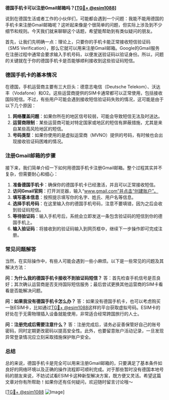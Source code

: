 **德国手机卡可以注册Gmail邮箱吗？[[TG💪+ @esim1088](https://t.me/s/esim1088)]**

说到在德国生活或者工作的小伙伴们，可能都会遇到一个问题：我能不能用德国的手机卡来注册Gmail邮箱呢？这听起来像是个很简单的问题，但实际上涉及到不少细节和规则。今天我们就来聊聊这个话题，希望能帮助到有类似疑问的朋友。

首先，让我们先明确一点：理论上，只要你的手机卡能正常接收短信验证码（SMS Verification），那么它就可以用来注册Gmail邮箱。Google的Gmail服务在注册过程中通常会要求输入手机号码，以便发送验证码以验证身份。所以，问题的关键就在于你的德国手机卡是否能够顺利接收到这些验证码短信。

### 德国手机卡的基本情况

在德国，手机运营商主要有三大巨头：德意志电信（Deutsche Telekom）、沃达丰（Vodafone）和O2。这些运营商提供的SIM卡通常都可以正常使用，包括接收国际短信。不过，有些用户可能会遇到接收短信验证码失败的情况，这可能是由于以下几个原因：

1. **网络覆盖问题**：如果你所在的地区信号较弱，可能会导致短信无法及时送达。
2. **运营商限制**：某些运营商可能对特定国家或地区的短信有屏蔽措施，尤其是来自某些高风险地区的短信。
3. **号码类型**：如果你使用的是虚拟运营商（MVNO）提供的号码，有时候也会出现接收验证码困难的情况。

### 注册Gmail邮箱的步骤

接下来，我们简单介绍一下如何用德国手机卡注册Gmail邮箱。整个过程其实并不复杂，但需要耐心和细心：

1. **准备德国手机卡**：确保你的德国手机卡已经激活，并且可以正常接收短信。
2. **访问Gmail官网**：打开浏览器，输入“www.gmail.com”并点击“创建账户”。
3. **填写基本信息**：按照提示填写你的名字、姓氏、用户名等信息。
4. **选择手机号码**：在这里输入你的德国手机号码，注意不要填错，因为之后会收到验证码短信。
5. **等待验证码**：输入手机号后，系统会立即发送一条包含验证码的短信到你的德国手机上。
6. **输入验证码**：将接收到的验证码输入到网页框中，继续下一步操作即可完成注册。

### 常见问题解答

当然，在实际操作中，有些人可能会遇到一些小麻烦。以下是一些常见的问题及其解决方法：

**问：为什么我的德国手机卡接收不到验证码短信？**
答：首先检查手机信号是否良好；其次确认运营商是否支持国际短信服务；最后尝试更换其他运营商的SIM卡看看是否能解决问题。

**问：如果我没有德国手机卡怎么办？**
答：如果没有德国手机卡，也可以考虑购买一张ESIM卡，比如通过[TG💪+ @esim1088](https://t.me/s/esim1088)这样的平台获取虚拟号码。ESIM卡的好处在于无需物理插入设备就能使用，非常适合经常跨国旅行的人士。

**问：注册完成后需要注意什么？**
答：注册完成后，请务必妥善保管好自己的账号密码，同时定期更改密码以提高安全性。此外，也要留意账户活动记录，一旦发现异常登录情况应立刻采取措施保护账户安全。

### 总结

总的来说，德国手机卡是完全可以用来注册Gmail邮箱的，只要满足了基本条件如良好的网络环境以及正确的操作流程即可顺利完成。对于那些暂时没有德国本地号码的朋友来说，不妨试试看ESIM卡这种新型解决方案，既方便又灵活。希望这篇文章对你有所帮助！如果你还有任何疑问，欢迎随时留言讨论哦～ 

[[TG💪+ @esim1088](https://t.me/s/esim1088) ![Image](https://i.postimg.cc/4NQfJmqS/Snipaste-2025-05-13-00-14-12.png)]